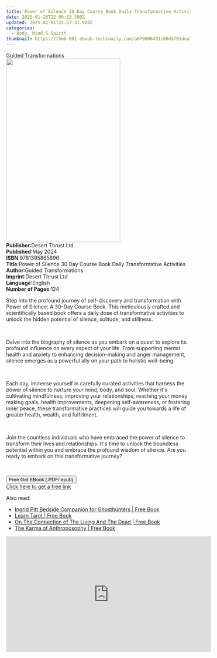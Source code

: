 ```yaml
---
title: Power of Silence 30 Day Course Book Daily Transformative Activities | Free Book
date: 2025-01-28T22:00:13.590Z
updated: 2025-02-01T21:57:31.920Z
categories:
  - Body, Mind & Spirit
thumbnail: https://thmb-001-ebook.techidaily.com/a079806491c00d3f03dea7d490a7f3cad6f3e4a995a14afd47addf94fc6cde41.jpg
---
```

<main id="book-container">
  <div class="flex flex-col">
    <div class="book-brief flex-1 py-6 px-4 sm:p-6 md:py-10 md:px-8">
      <!-- brief-->
      <div class="book-brief-main">Guided Transformations</div>
    </div>
    <div
      class="book-meta-info flex-1 grid gap-4 col-start-1 col-end-3 row-start-1 sm:mb-6 sm:grid-cols-4 lg:gap-6 lg:col-start-2 lg:row-end-6 lg:row-span-6 lg:mb-0"
    >
      <div
        class="book-meta-info-left place-content-center mt-4 p-4 text-sm leading-6 col-start-2 col-span-2 dark:text-slate-400"
      >
        <img
          class="w-full h-500 object-cover rounded-lg sm:h-255 sm:col-span-2 lg:col-span-full"
          src="https://img-001-ebook.techidaily.com/fe4c722b8911fa35f8bce9ef7d06d929678c271f696411dde2f7cdc3d2c0d2a2.jpg"
          alt=""
          width="312"
          height="500"
        />
      </div>
      <div
        class="book-meta-info-right mt-2 col-start-1 row-start-2 col-span-3 self-center"
      >
        <!-- meta data  -->
        <div class="flex flex-col px-4 md:px-8">
          <div class="flex-1">
            <strong>Publisher</strong>:<span class="px-2"
              >Desert Thrust Ltd</span
            >
          </div>
          <div class="flex-1">
            <strong>Published</strong>:<span class="px-2">May 2024</span>
          </div>
          <div class="flex-1">
            <strong>ISBN</strong>:<span class="px-2">9781395865696</span>
          </div>
          <div class="flex-1">
            <strong>Title</strong>:<span class="px-2"
              >Power of Silence 30 Day Course Book Daily Transformative
              Activities</span
            >
          </div>
          <div class="flex-1">
            <strong>Author</strong>:<span class="px-2"
              >Guided Transformations</span
            >
          </div>
          <div class="flex-1">
            <strong>Imprint</strong>:<span class="px-2">Desert Thrust Ltd</span>
          </div>
          <div class="flex-1">
            <strong>Language</strong>:<span class="px-2">English</span>
          </div>
          <div class="flex-1">
            <strong>Number of Pages</strong>:<span class="px-2">124</span>
          </div>
        </div>
      </div>
    </div>
    <div class="book-description flex-1 py-6 px-4 sm:p-6 md:py-10 md:px-8">
      <div class="book-description-main">
        <div accordion-content="" id="description">
          <p>
            <span
              style="
                background-color: rgb(255, 255, 255);
                color: rgb(34, 34, 34);
              "
              >Step into the profound journey of self-discovery and
              transformation with Power of Silence: A 30-Day Course
              Book.&nbsp;This&nbsp;meticulously crafted and scientifically based
              book offers a daily dose of transformative activities to unlock
              the hidden potential of silence, solitude, and stillness.</span
            >
          </p>
          <p><br /></p>
          <p>
            <span
              style="
                background-color: rgb(255, 255, 255);
                color: rgb(34, 34, 34);
              "
              >Delve into the biography of silence as you embark on a quest to
              explore its profound influence on every aspect of your life. From
              supporting mental health and anxiety to enhancing decision-making
              and anger management, silence emerges as a powerful ally on your
              path to holistic well-being.</span
            >
          </p>
          <p><br /></p>
          <p>
            <span
              style="
                background-color: rgb(255, 255, 255);
                color: rgb(34, 34, 34);
              "
              >Each day, immerse yourself in carefully curated activities that
              harness the power of silence to nurture your mind, body, and soul.
              Whether it's cultivating mindfulness, improving your
              relationships, reaching your money making goals, health
              improvements, deepening self-awareness, or fostering inner peace,
              these transformative practices will guide you towards a life of
              greater health, wealth, and fulfillment.</span
            >
          </p>
          <p><br /></p>
          <p>
            <span
              style="
                background-color: rgb(255, 255, 255);
                color: rgb(34, 34, 34);
              "
              >Join the countless individuals who have embraced the power of
              silence to transform their lives and relationships. It's time to
              unlock the boundless potential within you and embrace the profound
              wisdom of silence. Are you ready to embark on this transformative
              journey?</span
            >
          </p>
          <p><br /></p>
        </div>
        <div class="accordion-fader"></div>
      </div>
    </div>
    <div class="book-excerpts flex-1 py-6 px-4 sm:p-6 md:py-10 md:px-8"></div>
    <div
      class="book-about-author flex-1 py-6 px-4 sm:p-6 md:py-10 md:px-8"
    ></div>
    <div class="book-free-get flex-1 py-6 px-4 sm:p-6 md:py-10 md:px-8">
      <button
        id="btn-free-get"
        class="bg-blue-500 hover:bg-blue-700 text-white font-bold py-2 px-4 rounded"
      >
        Free Get EBook (.PDF/.epub)
      </button>
      <div id="countdown-display" class="px-2 text-lg mt-2"></div>
      <a
        id="free-link"
        class="hidden bg-blue-500 hover:bg-blue-700 text-white font-bold py-2 px-4 rounded"
        href="https://www.ebooks.com/en-us/book/211355392/power-of-silence-30-day-course-book-daily-transformative-activities/guided-transformations/"
        target="_blank"
        >Click here to get a free link</a
      >
    </div>
    <script>
      let countdownTime = 0;
      let countdownInterval = null;
      document
        .getElementById('btn-free-get')
        .addEventListener('click', startCountdown);
      function startCountdown() {
        countdownTime = new Date().getTime() + 60000 * 3;
        countdownInterval = setInterval(updateCountdown, 1000);
        document.getElementById('btn-free-get').disabled = true;
        document
          .getElementById('btn-free-get')
          .classList.add('bg-gray-500', 'cursor-not-allowed');
      }
      function updateCountdown() {
        let currentTime = new Date().getTime();
        let timeLeft = countdownTime - currentTime;
        let secondsLeft = Math.floor(timeLeft / 1000);
        document.getElementById('countdown-display').innerHTML =
          `Remaining time: ${secondsLeft} seconds.`;
        if (secondsLeft <= 0) {
          clearInterval(countdownInterval);
          document.getElementById('btn-free-get').classList.add('hidden');
          document.getElementById('free-link').classList.remove('hidden');
          document.getElementById('countdown-display').innerHTML = '';
        }
      }
    </script>
  </div>
</main>

<ins class="adsbygoogle"
      style="display:block"
      data-ad-client="ca-pub-7571918770474297"
      data-ad-slot="8358498916"
      data-ad-format="auto"
      data-full-width-responsive="true"></ins>
    

<span class="atpl-alsoreadstyle">Also read:</span>
<div><ul>
<li><a href="https://novels-ebooks.techidaily.com/210932236-9781849942454-ingrid-pitt-bedside-companion-for-ghosthunters/"><u>Ingrid Pitt Bedside Companion for Ghosthunters | Free Book</u></a></li>
<li><a href="https://novels-ebooks.techidaily.com/210931797-9781782819141-learn-tarot/"><u>Learn Tarot | Free Book</u></a></li>
<li><a href="https://novels-ebooks.techidaily.com/210932671-9781855844650-on-the-connection-of-the-living-and-the-dead/"><u>On The Connection of The Living And The Dead | Free Book</u></a></li>
<li><a href="https://novels-ebooks.techidaily.com/210932631-9781855844292-the-karma-of-anthroposophy/"><u>The Karma of Anthroposophy | Free Book</u></a></li>
</ul></div>

<!-- affiliate ads begin -->
<iframe width="560" height="315" src="https://www.youtube.com/embed/kZVDkvMZvP4?si=xAugrCf-Ud6EMMpm" title="YouTube video player" frameborder="0" allow="accelerometer; autoplay; clipboard-write; encrypted-media; gyroscope; picture-in-picture; web-share" referrerpolicy="strict-origin-when-cross-origin" allowfullscreen></iframe>
<!-- affiliate ads end -->

